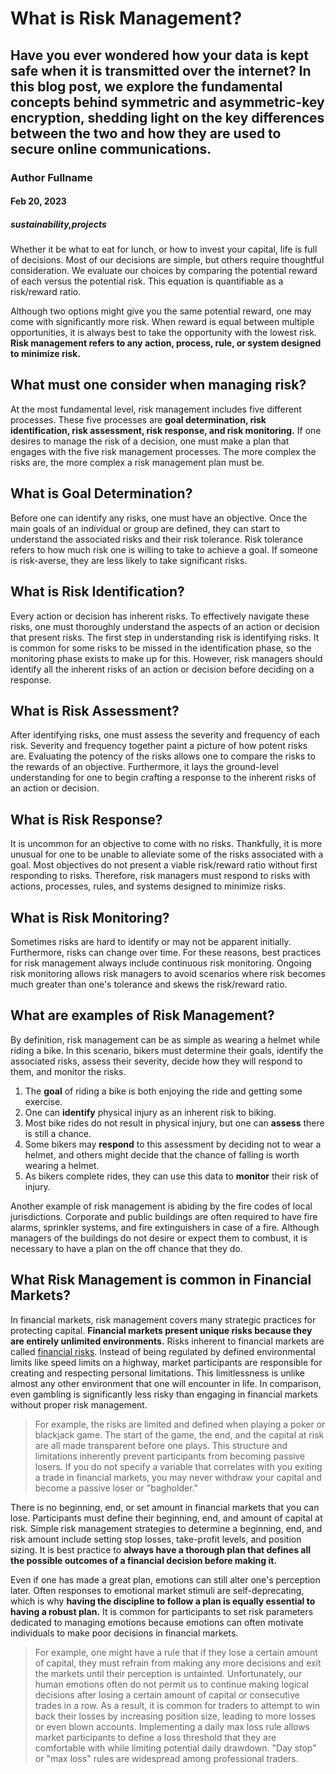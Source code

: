 # What is Risk Management?
## Have you ever wondered how your data is kept safe when it is transmitted over the internet? In this blog post, we explore the fundamental concepts behind symmetric and asymmetric-key encryption, shedding light on the key differences between the two and how they are used to secure online communications.
### Author Fullname
#### Feb 20, 2023
##### sustainability,projects

Whether it be what to eat for lunch, or how to invest your capital, life is full of decisions. Most of our decisions are simple, but others require thoughtful consideration. We evaluate our choices by comparing the potential reward of each versus the potential risk. This equation is quantifiable as a risk/reward ratio.

Although two options might give you the same potential reward, one may come with significantly more risk. When reward is equal between multiple opportunities, it is always best to take the opportunity with the lowest risk. **Risk management refers to any action, process, rule, or system designed to minimize risk.**

## What must one consider when managing risk?

At the most fundamental level, risk management includes five different processes. These five processes are **goal determination, risk identification, risk assessment, risk response, and risk monitoring.** If one desires to manage the risk of a decision, one must make a plan that engages with the five risk management processes. The more complex the risks are, the more complex a risk management plan must be.

## What is Goal Determination?

Before one can identify any risks, one must have an objective. Once the main goals of an individual or group are defined, they can start to understand the associated risks and their risk tolerance. Risk tolerance refers to how much risk one is willing to take to achieve a goal. If someone is risk-averse, they are less likely to take significant risks.

## What is Risk Identification?

Every action or decision has inherent risks. To effectively navigate these risks, one must thoroughly understand the aspects of an action or decision that present risks. The first step in understanding risk is identifying risks. It is common for some risks to be missed in the identification phase, so the monitoring phase exists to make up for this. However, risk managers should identify all the inherent risks of an action or decision before deciding on a response.

## What is Risk Assessment?

After identifying risks, one must assess the severity and frequency of each risk. Severity and frequency together paint a picture of how potent risks are. Evaluating the potency of the risks allows one to compare the risks to the rewards of an objective. Furthermore, it lays the ground-level understanding for one to begin crafting a response to the inherent risks of an action or decision.

## What is Risk Response?

It is uncommon for an objective to come with no risks. Thankfully, it is more unusual for one to be unable to alleviate some of the risks associated with a goal. Most objectives do not present a viable risk/reward ratio without first responding to risks. Therefore, risk managers must respond to risks with actions, processes, rules, and systems designed to minimize risks.

## What is Risk Monitoring?

Sometimes risks are hard to identify or may not be apparent initially. Furthermore, risks can change over time. For these reasons, best practices for risk management always include continuous risk monitoring. Ongoing risk monitoring allows risk managers to avoid scenarios where risk becomes much greater than one's tolerance and skews the risk/reward ratio.

## What are examples of Risk Management?

By definition, risk management can be as simple as wearing a helmet while riding a bike. In this scenario, bikers must determine their goals, identify the associated risks, assess their severity, decide how they will respond to them, and monitor the risks.

1. The **goal** of riding a bike is both enjoying the ride and getting some exercise.
2. One can **identify** physical injury as an inherent risk to biking.
3. Most bike rides do not result in physical injury, but one can **assess** there is still a chance.
4. Some bikers may **respond** to this assessment by deciding not to wear a helmet, and others might decide that the chance of falling is worth wearing a helmet.
5. As bikers complete rides, they can use this data to **monitor** their risk of injury.

Another example of risk management is abiding by the fire codes of local jurisdictions. Corporate and public buildings are often required to have fire alarms, sprinkler systems, and fire extinguishers in case of a fire. Although managers of the buildings do not desire or expect them to combust, it is necessary to have a plan on the off chance that they do.

## What Risk Management is common in Financial Markets?

In financial markets, risk management covers many strategic practices for protecting capital. **Financial markets present unique risks because they are entirely unlimited environments.** Risks inherent to financial markets are called [financial risks](https://natureblocks.com/blog/what-are-financial-risks). Instead of being regulated by defined environmental limits like speed limits on a highway, market participants are responsible for creating and respecting personal limitations. This limitlessness is unlike almost any other environment that one will encounter in life. In comparison, even gambling is significantly less risky than engaging in financial markets without proper risk management.

> For example, the risks are limited and defined when playing a poker or blackjack game. The start of the game, the end, and the capital at risk are all made transparent before one plays. This structure and limitations inherently prevent participants from becoming passive losers. If you do not specify a variable that correlates with you exiting a trade in financial markets, you may never withdraw your capital and become a passive loser or "bagholder."

There is no beginning, end, or set amount in financial markets that you can lose. Participants must define their beginning, end, and amount of capital at risk. Simple risk management strategies to determine a beginning, end, and risk amount include setting stop losses, take-profit levels, and position sizing. It is best practice to **always have a thorough plan that defines all the possible outcomes of a financial decision before making it.**

Even if one has made a great plan, emotions can still alter one's perception later. Often responses to emotional market stimuli are self-deprecating, which is why **having the discipline to follow a plan is equally essential to having a robust plan.** It is common for participants to set risk parameters dedicated to managing emotions because emotions can often motivate individuals to make poor decisions in financial markets.

> For example, one might have a rule that if they lose a certain amount of capital, they must refrain from making any more decisions and exit the markets until their perception is untainted. Unfortunately, our human emotions often do not permit us to continue making logical decisions after losing a certain amount of capital or consecutive trades in a row. As a result, it is common for traders to attempt to win back their losses by increasing position size, leading to more losses or even blown accounts. Implementing a daily max loss rule allows market participants to define a loss threshold that they are comfortable with while limiting potential daily drawdown. "Day stop" or "max loss" rules are widespread among professional traders.
